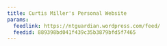 ```yaml
---
title: Curtis Miller's Personal Website
params:
  feedlink: https://ntguardian.wordpress.com/feed/
  feedid: 889398bd041f439c35b3879bfd5f7465
---
```

